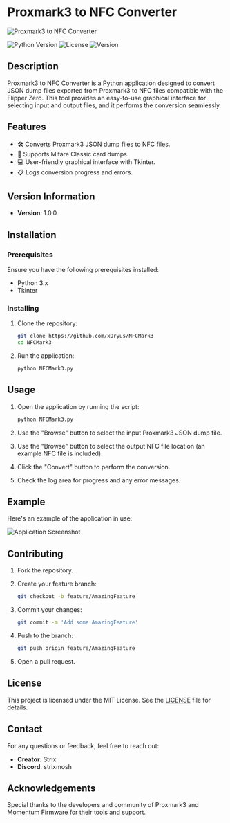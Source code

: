# Proxmark3 to NFC Converter

![Proxmark3 to NFC Converter](https://i.imgur.com/UIeHMss.png)

![Python Version](https://img.shields.io/badge/python-3.x-blue.svg)
![License](https://img.shields.io/badge/license-MIT-green.svg)
![Version](https://img.shields.io/badge/version-1.0.0-orange.svg)

## Description

Proxmark3 to NFC Converter is a Python application designed to convert JSON dump files exported from Proxmark3 to NFC files compatible with the Flipper Zero. This tool provides an easy-to-use graphical interface for selecting input and output files, and it performs the conversion seamlessly.

## Features

- 🛠 Converts Proxmark3 JSON dump files to NFC files.
- 📇 Supports Mifare Classic card dumps.
- 💻 User-friendly graphical interface with Tkinter.
- 📋 Logs conversion progress and errors.

## Version Information

- **Version**: 1.0.0

## Installation

### Prerequisites

Ensure you have the following prerequisites installed:

- Python 3.x
- Tkinter

### Installing

1. Clone the repository:

    ```bash
    git clone https://github.com/xOryus/NFCMark3
    cd NFCMark3
    ```

2. Run the application:

    ```bash
    python NFCMark3.py
    ```

## Usage

1. Open the application by running the script:

    ```bash
    python NFCMark3.py
    ```

2. Use the "Browse" button to select the input Proxmark3 JSON dump file.
3. Use the "Browse" button to select the output NFC file location (an example NFC file is included).
4. Click the "Convert" button to perform the conversion.
5. Check the log area for progress and any error messages.

## Example

Here's an example of the application in use:

![Application Screenshot](https://i.imgur.com/orpzSUa.jpeg)

## Contributing

1. Fork the repository.
2. Create your feature branch:

    ```bash
    git checkout -b feature/AmazingFeature
    ```

3. Commit your changes:

    ```bash
    git commit -m 'Add some AmazingFeature'
    ```

4. Push to the branch:

    ```bash
    git push origin feature/AmazingFeature
    ```

5. Open a pull request.

## License

This project is licensed under the MIT License. See the [LICENSE](LICENSE) file for details.

## Contact

For any questions or feedback, feel free to reach out:

- **Creator**: Strix
- **Discord**: strixmosh

## Acknowledgements

Special thanks to the developers and community of Proxmark3 and Momentum Firmware for their tools and support.

